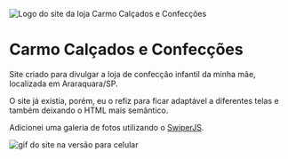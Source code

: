 ![Logo do site da loja Carmo Calçados e Confecções](https://user-images.githubusercontent.com/19349339/205375794-d6e704f5-1c27-425b-a25b-bdae4fd56fd9.png)


# Carmo Calçados e Confecções

Site criado para divulgar a loja de confecção infantil da minha mãe, localizada em Araraquara/SP.

O site já existia, porém, eu o refiz para ficar adaptável a diferentes telas e também deixando o HTML mais semântico. 

Adicionei uma galeria de fotos utilizando o [SwiperJS](swiperjs.com). 

![gif do site na versão para celular](https://user-images.githubusercontent.com/19349339/206710165-64fc6b54-c88b-4933-84c2-ec91b90d1295.gif)
